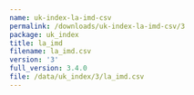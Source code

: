 ```yaml
---
name: uk-index-la-imd-csv
permalink: /downloads/uk-index-la-imd-csv/3
package: uk_index
title: la_imd
filename: la_imd.csv
version: '3'
full_version: 3.4.0
file: /data/uk_index/3/la_imd.csv
---
```

